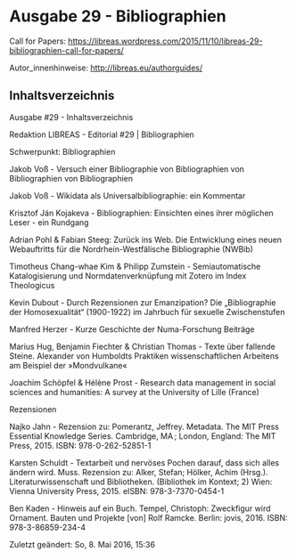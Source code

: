 # Ausgabe 29 - Bibliographien

Call for Papers: https://libreas.wordpress.com/2015/11/10/libreas-29-bibliographien-call-for-papers/

Autor_innenhinweise: http://libreas.eu/authorguides/

## Inhaltsverzeichnis

Ausgabe #29 - Inhaltsverzeichnis

Redaktion LIBREAS - Editorial #29 | Bibliographien

Schwerpunkt: Bibliographien

Jakob Voß - Versuch einer Bibliographie von Bibliographien von Bibliographien von Bibliographien

Jakob Voß - Wikidata als Universalbibliographie: ein Kommentar

Krisztof Ján Kojakeva - Bibliographien: Einsichten eines ihrer möglichen Leser - ein Rundgang

Adrian Pohl & Fabian Steeg: Zurück ins Web. Die Entwicklung eines neuen Webauftritts für die Nordrhein-Westfälische Bibliographie (NWBib)

Timotheus Chang-whae Kim & Philipp Zumstein - Semiautomatische Katalogisierung und Normdatenverknüpfung mit Zotero im Index Theologicus

Kevin Dubout - Durch Rezensionen zur Emanzipation? Die „Bibliographie der Homosexualität“ (1900-1922) im Jahrbuch für sexuelle Zwischenstufen

Manfred Herzer - Kurze Geschichte der Numa-Forschung
Beiträge

Marius Hug, Benjamin Fiechter & Christian Thomas - Texte über fallende Steine. Alexander von Humboldts Praktiken wissenschaftlichen Arbeitens am Beispiel der »Mondvulkane«

Joachim Schöpfel & Hélène Prost - Research data management in social sciences and humanities: A survey at the University of Lille (France)

Rezensionen

Najko Jahn - Rezension zu: Pomerantz, Jeffrey. Metadata. The MIT Press Essential Knowledge Series. Cambridge, MA ; London, England: The MIT Press, 2015. ISBN: 978-0-262-52851-1

Karsten Schuldt - Textarbeit und nervöses Pochen darauf, dass sich alles ändern wird. Muss. Rezension zu: Alker, Stefan; Hölker, Achim (Hrsg.). Literaturwissenschaft und Bibliotheken. (Bibliothek im Kontext; 2) Wien: Vienna University Press, 2015. eISBN: 978-3-7370-0454-1

Ben Kaden - Hinweis auf ein Buch. Tempel, Christoph: Zweckfigur wird Ornament. Bauten und Projekte [von] Rolf Ramcke. Berlin: jovis, 2016. ISBN: 978-3-86859-234-4

Zuletzt geändert: So, 8. Mai 2016, 15:36